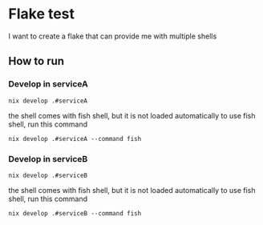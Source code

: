 # Flake test

I want to create a flake that can provide me with multiple shells

## How to run

### Develop in serviceA
```shell
nix develop .#serviceA
```

the shell comes with fish shell, but it is not loaded automatically
to use fish shell, run this command
```shell
nix develop .#serviceA --command fish
```

### Develop in serviceB
```shell
nix develop .#serviceB
```

the shell comes with fish shell, but it is not loaded automatically
to use fish shell, run this command
```shell
nix develop .#serviceB --command fish
```
